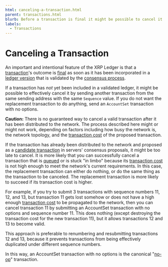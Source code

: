 ```yaml
---
html: canceling-a-transaction.html
parent: transactions.html
blurb: Before a transaction is final it might be possible to cancel it using a separate transaction.
labels:
  - Transactions
---
```

# Canceling a Transaction

An important and intentional feature of the XRP Ledger is that a [transaction](transactions.html)'s outcome is [final](finality-of-results.html) as soon as it has been incorporated in a [ledger version](ledgers.html) that is validated by the [consensus process](consensus.html).

If a transaction has _not_ yet been included in a validated ledger, it might be possible to effectively cancel it by sending another transaction from the same sending address with the same `Sequence` value. If you do not want the replacement transaction to do anything, send an `AccountSet` transaction with no options.

**Caution:** There is no guaranteed way to cancel a valid transaction after it has been distributed to the network. The process described here might or might not work, depending on factors including how busy the network is, the network topology, and the [transaction cost](transaction-cost.html) of the proposed transaction.

<!-- Too many links here. -->

If the transaction has already been distributed to the network and proposed as a [candidate transaction](consensus.html#consensus-1) in servers' consensus proposals, it might be too late to cancel. It is more likely that you can successfully cancel a transaction that is [queued](transaction-queue.html) or is stuck "in limbo" because its [transaction cost](transaction-cost.html) is not high enough to meet the network's current requirements. In this case, the replacement transaction can either do nothing, or do the same thing as the transaction to be canceled. The replacement transaction is more likely to succeed if its transaction cost is higher.

For example, if you try to submit 3 transactions with sequence numbers 11, 12, and 13, but transaction 11 gets lost somehow or does not have a high enough [transaction cost](transaction-cost.html) to be propagated to the network, then you can cancel transaction 11 by submitting an AccountSet transaction with no options and sequence number 11. This does nothing (except destroying the transaction cost for the new transaction 11), but it allows transactions 12 and 13 to become valid.

This approach is preferable to renumbering and resubmitting transactions 12 and 13, because it prevents transactions from being effectively duplicated under different sequence numbers.

In this way, an AccountSet transaction with no options is the canonical "[no-op](http://en.wikipedia.org/wiki/NOP)" transaction.

